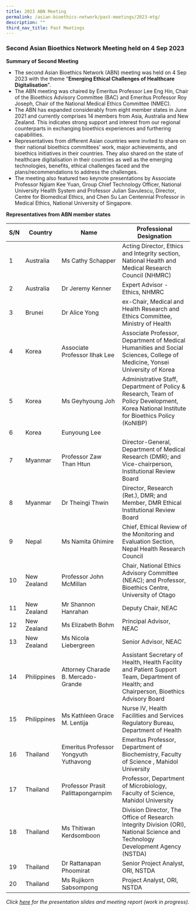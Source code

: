 ```yaml
---
title: 2023 ABN Meeting
permalink: /asian-bioethics-network/past-meetings/2023-mtg/
description: ""
third_nav_title: Past Meetings
---
```

### **Second Asian Bioethics Network Meeting held on 4 Sep 2023**

**Summary of Second Meeting**

* The second Asian Bioethics Network (ABN) meeting was held on 4 Sep 2023 with the theme "**Emerging Ethical Challenges of Healthcare Digitalisation**".  
* The ABN meeting was chaired by Emeritus Professor Lee Eng Hin, Chair of the Bioethics Advisory Committee (BAC) and Emeritus Professor Roy Joseph, Chair of the National Medical Ethics Committee (NMEC).
* The ABN has expanded considerably from eight member states in June 2021 and currently comprises 14 members from Asia, Australia and New Zealand. This indicates strong support and interest from our regional counterparts in exchanging bioethics experiences and furthering capabilities.
* Representatives from different Asian countries were invited to share on their national bioethics committees' work, major achievements, and bioethics initiatives in their countries. They also shared on the state of healthcare digitalisation in their countries as well as the emerging technologies, benefits, ethical challenges faced and the plans/recommendations to address the challenges. 
* The meeting also featured two keynote presentations by Associate Professor Ngiam Kee Yuan, Group Chief Technology Officer, National University Health System and Professor Julian Savulescu, Director, Centre for Biomedical Ethics, and Chen Su Lan Centennial Professor in Medical Ethics, National University of Singapore. 


**Representatives from ABN member states**

|     S/N    |     Country        |     Name                                       |     Professional Designation  |
|--------|-------------|---------------|----------------------|
|     1      |     Australia      |    Ms Cathy Schapper                        |     Acting Director, Ethics and Integrity section, National Health and Medical Research Council (NHMRC) |
|     2      |     Australia      |     Dr Jeremy Kenner                         |     Expert Advisor - Ethics, NHMRC |
|     3      |     Brunei    |      Dr Alice Yong                              |     ex-Chair, Medical and Health Research and Ethics Committee, Ministry of Health    |
|     4      |     Korea         |     Associate Professor Ilhak Lee                    |     Associate Professor, Department of Medical Humanities and Social Sciences, College of Medicine, Yonsei University of Korea  |
|     5      |     Korea         |     Ms Geyhyoung Joh                    |     Administrative Staff, Department of Policy & Research, Team of Policy Development, Korea National Institute for Bioethics Policy (KoNIBP)  |
|     6      |     Korea         |     Eunyoung Lee                    |       |
|     7      |     Myanmar        |    Professor Zaw Than Htun                         |    Director-General, Department of Medical Research (DMR); and Vice-chairperson, Institutional Review Board  |
|     8      |     Myanmar        |     Dr Theingi Thwin                         |     Director, Research (Ret.), DMR; and Member, DMR Ethical Institutional Review Board  |
|     9      |     Nepal          |     Ms Namita Ghimire                        |     Chief, Ethical Review of the Monitoring and Evaluation Section, Nepal Health Research Council |
|     10      |     New Zealand    |    Professor John McMillan       |     Chair, National Ethics Advisory Committee (NEAC); and Professor, Bioethics Centre, University of Otago  |
|     11      |     New Zealand    |      Mr Shannon Hanrahan                              |     Deputy Chair, NEAC    |
|     12      |     New Zealand    |      Ms Elizabeth Bohm                              |     Principal Advisor, NEAC    |
|     13      |     New Zealand    |      Ms Nicola Liebergreen                              |     Senior Advisor, NEAC    |
|     14      |     Philippines    |      Attorney Charade B. Mercado-Grande                             |     Assistant Secretary of Health, Health Facility and Patient Support Team, Department of Health; and Chairperson, Bioethics Advisory Board    |
|     15      |     Philippines    |      Ms Kathleen Grace M. Lentija                             |     Nurse IV, Health Facilities and Services Regulatory Bureau, Department of Health    |
|     16      |     Thailand    |      Emeritus Professor Yongyuth Yuthavong                              |     Emeritus Professor, Department of Biochemistry, Faculty of Science , Mahidol University    |
|     17      |     Thailand    |      Professor Prasit Palittapongarnpim                              |     Professor, Department of Microbiology, Faculty of Science, Mahidol University    |
|     18      |     Thailand    |      Ms Thitiwan Kerdsomboon                              |     Division Director, The Office of Research Integrity Division (ORI), National Science and Technology Development Agency (NSTDA)   |
|     19      |     Thailand    |      Dr Rattanapan Phoomirat                              |     Senior Project Analyst, ORI, NSTDA    |
|     20      |     Thailand    |      Ms Rujikorn Sabsompong                              |     Project Analyst, ORI, NSTDA   |


*Click [here](https://www.bioethics-singapore.gov.sg/asian-bioethics-network/meeting-presentation-slides/2023-report/) for the presentation slides and meeting report (work in progress).*